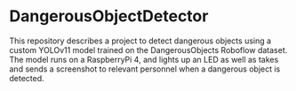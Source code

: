 # DangerousObjectDetector
This repository describes a project to detect dangerous objects using a custom YOLOv11 model trained on the DangerousObjects Roboflow dataset. The model runs on a RaspberryPi 4, and lights up an LED as well as takes and sends a screenshot to relevant personnel when a dangerous object is detected.

